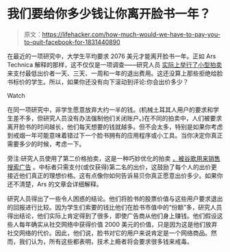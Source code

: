 # 我们要给你多少钱让你离开脸书一年？

> 原文：<https://lifehacker.com/how-much-would-we-have-to-pay-you-to-quit-facebook-for-1831440890>

在最近的一项研究中，大学生平均要求 2076 美元才能离开脸书一年。正如 Ars Technica 解释的那样，这不仅仅是一项调查——研究人员 [实际上举行了小型拍卖](https://arstechnica.com/science/2018/12/economists-calculate-the-true-value-of-facebook-to-its-users-in-new-study/) 来支付最低出价者一天、三天、一周和一年的退出费用。这还没算上那些拒绝给脸书标价的学生。所以，如果你还没有向下滚动到评论:你会出价多少？

Watch

在同一项研究中，非学生愿意放弃大约一半的钱。(机械土耳其人用户的要求和学生差不多，但研究人员没有办法强制他们关闭账户。)在不同的拍卖中，人们被要求离开脸书的时间越长，他们每天想要的钱就越多。但不会太多，特别是如果你考虑到戒烟一年可能意味着错过下一个脸书拥有的应用程序或小工具。当你决定你真正需要多少的时候，考虑一下。

旁注:研究人员使用了第二价格拍卖，这是一种巧妙优化的拍卖 [，被谷歌用来销售搜索广告](https://www.livemint.com/Opinion/i0GBWx8AG4V6VwLiMOWPDN/The-auction-that-runs-the-internet.html) 。中标者只需支付(或仅获得)第二名的出价，这鼓励了每个人的出价更接近他们真正的理想价格。这有点像你如何告诉易贝你真正愿意出价多少。如果你还不清楚，Ars 的文章会详细解释。

研究人员得出了一些令人困惑的结论。他们将脸书的股票价值与这些用户要求退出的回报进行比较。因为学生们索要的钱比他们在脸书市值中的“份额”多，研究人员得出结论，他们实际上肯定得到了很多，即使广告商从他们身上赚钱。他们假设这些人每年确实从社交网络中获得价值 2000 美元的价值，只是因为这是他们放弃社交网络的代价。因此，他们说，脸书对它的用户来说肯定是一个网络商品。然而，我们认为，所有这些都表明，技术上瘾者将会要求很多钱来戒毒。